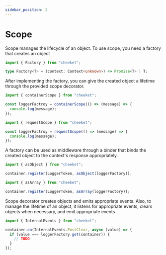 ```yaml
---
sidebar_position: 2
---
```


# Scope

Scope manages the lifecycle of an object.
To use scope, you need a factory that creates an object

```typescript
import { Factory } from "cheeket";
```
```typescript
type Factory<T> = (context: Context<unknown>) => Promise<T> | T;
```

After implementing the factory, you can give the created object a lifetime through the provided scope decorator.

```typescript
import { containerScope } from "cheeket";

const loggerFactroy = containerScope(() => (message) => {
  console.log(message);
});
```
```typescript
import { requestScope } from "cheeket";

const loggerFactroy = requestScope(() => (message) => {
  console.log(message);
});
```

A factory can be used as middleware through a binder that binds the created object to the context's response appropriately.
```typescript
import { asObject } from "cheeket";

container.register(LoggerToken, asObject(loggerFactory));
```
```typescript
import { asArray } from "cheeket";

container.register(LoggerToken, asArray(loggerFactory));
```

Scope decorator creates objects and emits appropriate events. Also, to manage the lifetime of an object, it listens for appropriate events, clears objects when necessary, and emit appropriate events

```typescript
import { InternalEvents } from "cheeket";

container.on(InternalEvents.PostClear, async (value) => {
  if (value === loggerFactory.get(container)) {
    // TODO
  }
});
```